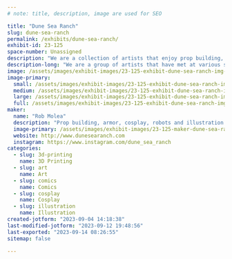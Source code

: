 ```yaml
---
# note: title, description, image are used for SEO

title: "Dune Sea Ranch"
slug: dune-sea-ranch
permalink: /exhibits/dune-sea-ranch/
exhibit-id: 23-125
space-number: Unassigned
description: "We are a collection of artists that enjoy prop building, cosplay creations, droid making and art."
description-long: "We are a group of artists that have met at various schools, conventions and gatherings.  We are fantasy and sci fi fans that love prop building and cosplay costuming. We are all traditionally trained artists that love creating."
image: /assets/images/exhibit-images/23-125-exhibit-dune-sea-ranch-img-0421-large.jpg
image-primary: 
  small: /assets/images/exhibit-images/23-125-exhibit-dune-sea-ranch-img-0421-small.jpg
  medium: /assets/images/exhibit-images/23-125-exhibit-dune-sea-ranch-img-0421-medium.jpg
  large: /assets/images/exhibit-images/23-125-exhibit-dune-sea-ranch-img-0421-large.jpg
  full: /assets/images/exhibit-images/23-125-exhibit-dune-sea-ranch-img-0421-full.jpg
maker: 
  name: "Rob Molea"
  description: "Prop building, armor, cosplay, robots and illustration."
  image-primary: /assets/images/exhibit-images/23-125-maker-dune-sea-ranch-gpupresents1-medium.jpg
  website: http://www.dunesearanch.com
  instagram: https://www.instagram.com/dune_sea_ranch
categories: 
  - slug: 3d-printing
    name: 3D Printing
  - slug: art
    name: Art
  - slug: comics
    name: Comics
  - slug: cosplay
    name: Cosplay
  - slug: illustration
    name: Illustration
created-jotform: "2023-09-04 14:18:38"
last-modified-jotform: "2023-09-12 19:48:56"
last-exported: "2023-09-14 08:26:55"
sitemap: false

---
```


